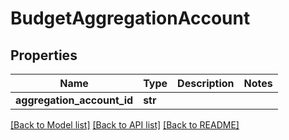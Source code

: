 # BudgetAggregationAccount

## Properties
Name | Type | Description | Notes
------------ | ------------- | ------------- | -------------
**aggregation_account_id** | **str** |  | 

[[Back to Model list]](../README.md#documentation-for-models) [[Back to API list]](../README.md#documentation-for-api-endpoints) [[Back to README]](../README.md)


